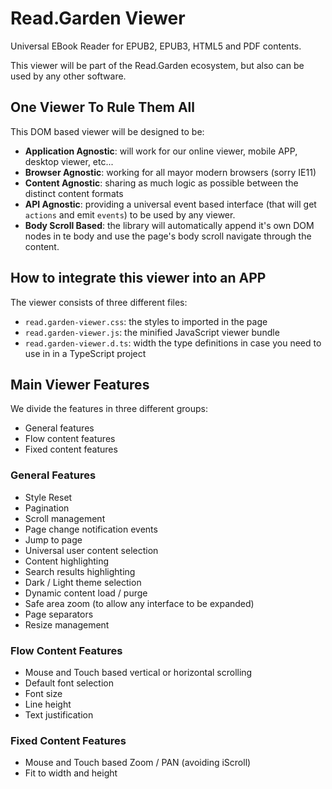 # Read.Garden Viewer

Universal EBook Reader for EPUB2, EPUB3, HTML5 and PDF contents.

This viewer will be part of the Read.Garden ecosystem, but also can be used by any other software.

## One Viewer To Rule Them All

This DOM based viewer will be designed to be:

- **Application Agnostic**: will work for our online viewer, mobile APP, desktop viewer, etc...
- **Browser Agnostic**: working for all mayor modern browsers (sorry IE11)
- **Content Agnostic**: sharing as much logic as possible between the distinct content formats
- **API Agnostic**: providing a universal event based interface (that will get `actions` and emit `events`) to be used by any viewer.
- **Body Scroll Based**: the library will automatically append it's own DOM nodes in te body and use the page's body scroll navigate through the content.

## How to integrate this viewer into an APP

The viewer consists of three different files:

- `read.garden-viewer.css`: the styles to imported in the page
- `read.garden-viewer.js`: the minified JavaScript viewer bundle
- `read.garden-viewer.d.ts`: width the type definitions in case you need to use in in a TypeScript project

## Main Viewer Features

We divide the features in three different groups:

- General features
- Flow content features
- Fixed content features

### General Features

- Style Reset
- Pagination
- Scroll management
- Page change notification events
- Jump to page
- Universal user content selection
- Content highlighting
- Search results highlighting
- Dark / Light theme selection
- Dynamic content load / purge
- Safe area zoom (to allow any interface to be expanded)
- Page separators
- Resize management

### Flow Content Features

- Mouse and Touch based vertical or horizontal scrolling
- Default font selection
- Font size
- Line height
- Text justification

### Fixed Content Features

- Mouse and Touch based Zoom / PAN (avoiding iScroll)
- Fit to width and height